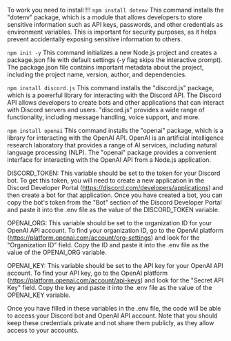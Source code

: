 To work you need to install !!!
`npm install dotenv`
This command installs the "dotenv" package, which is a module that allows developers to store sensitive information such as API keys, passwords, and other credentials as environment variables. This is important for security purposes, as it helps prevent accidentally exposing sensitive information to others.

`npm init -y`
This command initializes a new Node.js project and creates a package.json file with default settings (-y flag skips the interactive prompt). The package.json file contains important metadata about the project, including the project name, version, author, and dependencies.

`npm install discord.js`
This command installs the "discord.js" package, which is a powerful library for interacting with the Discord API. The Discord API allows developers to create bots and other applications that can interact with Discord servers and users. "discord.js" provides a wide range of functionality, including message handling, voice support, and more.

`npm install openai`
This command installs the "openai" package, which is a library for interacting with the OpenAI API. OpenAI is an artificial intelligence research laboratory that provides a range of AI services, including natural language processing (NLP). The "openai" package provides a convenient interface for interacting with the OpenAI API from a Node.js application.


DISCORD_TOKEN: This variable should be set to the token for your Discord bot. To get this token, you will need to create a new application in the Discord Developer Portal (https://discord.com/developers/applications) and then create a bot for that application. Once you have created a bot, you can copy the bot's token from the "Bot" section of the Discord Developer Portal and paste it into the .env file as the value of the DISCORD_TOKEN variable.

OPENAI_ORG: This variable should be set to the organization ID for your OpenAI API account. To find your organization ID, go to the OpenAI platform (https://platform.openai.com/account/org-settings) and look for the "Organization ID" field. Copy the ID and paste it into the .env file as the value of the OPENAI_ORG variable.

OPENAI_KEY: This variable should be set to the API key for your OpenAI API account. To find your API key, go to the OpenAI platform (https://platform.openai.com/account/api-keys) and look for the "Secret API Key" field. Copy the key and paste it into the .env file as the value of the OPENAI_KEY variable.

Once you have filled in these variables in the .env file, the code will be able to access your Discord bot and OpenAI API account. Note that you should keep these credentials private and not share them publicly, as they allow access to your accounts.